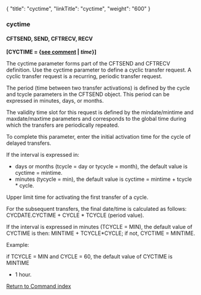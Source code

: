 {
    "title": "cyctime",
    "linkTitle": "cyctime",
    "weight": "600"
}<span id="cyctime"></span>

### cyctime

#### CFTSEND, SEND, CFTRECV, RECV

**\[CYCTIME = {<u>see comment</u> | *time*}\]**

The cyctime parameter forms
part of the CFTSEND and CFTRECV definition. Use the cyctime parameter
to define a cyclic transfer request. A cyclic transfer request is a recurring, periodic
transfer request.

The period (time between two transfer activations) is defined by the
cycle and tcycle parameters in the CFTSEND object. This period can be
expressed in minutes, days, or months.

The validity time slot for this request is defined by the mindate/mintime
and maxdate/maxtime parameters and corresponds to the global time during
which the transfers are periodically repeated.

To complete this parameter, enter the initial activation time for the
cycle of delayed transfers.

If the interval is expressed in:

- days or months
    (tcycle = day or tycycle
    = month), the default value is cyctime
    = mintime.
- minutes (tycycle
    = min), the default value is cyctime
    = mintime + tcycle \* cycle.

Upper limit time for activating the first transfer of a cycle.

For the subsequent transfers, the final date/time is calculated as follows:
CYCDATE.CYCTIME + CYCLE \* TCYCLE (period value).

If the interval is expressed in minutes (TCYCLE = MIN), the default
value of CYCTIME is then: MINTIME + TCYCLE\*CYCLE; if not, CYCTIME = MINTIME.

Example:

if TCYCLE = MIN and CYCLE = 60, the default value of CYCTIME is MINTIME
+ 1 hour.

[Return to Command index](../../)
